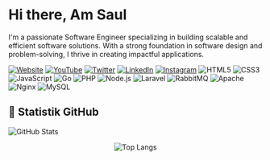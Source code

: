 <h1>Hi  there, Am Saul</h1>
<p>I'm a passionate Software Engineer specializing in building scalable and efficient software solutions. With a strong foundation in software design and problem-solving, I thrive in creating impactful applications.</p>

[![Website](https://img.shields.io/badge/Website-%23000000.svg?&style=for-the-badge&logo=google-chrome&logoColor=white)](https://saulpaulus.netlify.app/)
[![YouTube](https://img.shields.io/badge/YouTube-%23FF0000.svg?&style=for-the-badge&logo=youtube&logoColor=white)](https://www.youtube.com/@saulPaulusIxspx)
[![Twitter](https://img.shields.io/badge/Twitter-%231DA1F2.svg?&style=for-the-badge&logo=twitter&logoColor=white)]([https://twitter.com/username](https://x.com/home))
[![LinkedIn](https://img.shields.io/badge/LinkedIn-%230077B5.svg?&style=for-the-badge&logo=linkedin&logoColor=white)]([https://linkedin.com/in/username](https://www.linkedin.com/in/saul-paulus-3918b21b1/))
[![Instagram](https://img.shields.io/badge/Instagram-%23E4405F.svg?&style=for-the-badge&logo=instagram&logoColor=white)]([https://instagram.com/username](https://www.instagram.com/saulpaulus.dev/))
![HTML5](https://img.shields.io/badge/-HTML5-E34F26?style=flat-square&logo=html5&logoColor=white)
![CSS3](https://img.shields.io/badge/-CSS3-1572B6?style=flat-square&logo=css3&logoColor=white)
![JavaScript](https://img.shields.io/badge/-JavaScript-F7DF1E?style=flat-square&logo=javascript&logoColor=black)
![Go](https://img.shields.io/badge/Go-%2300ADD8.svg?style=flat-square&logo=go&logoColor=white)
![PHP](https://img.shields.io/badge/PHP-%23777BB4.svg?style=flat-square&logo=php&logoColor=white)
![Node.js](https://img.shields.io/badge/Node.js-%23339933.svg?style=flat-square&logo=nodedotjs&logoColor=white)
![Laravel](https://img.shields.io/badge/Laravel-%23FF2D20.svg?style=flat-square&logo=laravel&logoColor=white)
![RabbitMQ](https://img.shields.io/badge/RabbitMQ-%23FF6600.svg?style=flat-square&logo=rabbitmq&logoColor=white)
![Apache](https://img.shields.io/badge/Apache-%23D22128.svg?style=flat-square&logo=apache&logoColor=white)
![Nginx](https://img.shields.io/badge/Nginx-%23009639.svg?style=flat-square&logo=nginx&logoColor=white)
![MySQL](https://img.shields.io/badge/MySQL-%234479A1.svg?style=flat-square&logo=mysql&logoColor=white)

## 🌟 Statistik GitHub
![GitHub Stats](https://github-readme-stats.vercel.app/api?username=saul-paulus&show_icons=true&theme=radical)

<div align="center">
  <img src="https://github-readme-stats.vercel.app/api/top-langs/?username=saul-paulus&layout=compact&theme=tokyonight" alt="Top Langs">
</div>
